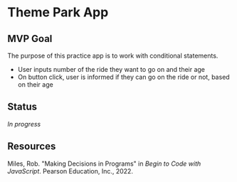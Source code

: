 # Theme Park App

## MVP Goal

The purpose of this practice app is to work with conditional statements.

- User inputs number of the ride they want to go on and their age
- On button click, user is informed if they can go on the ride or not, based on their age

## Status

_In progress_

## Resources

Miles, Rob. "Making Decisions in Programs" in _Begin to Code with JavaScript_. Pearson Education, Inc., 2022.

